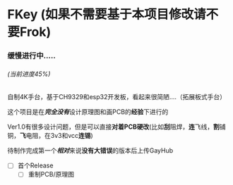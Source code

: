 # FKey (**如果不需要基于本项目修改请不要Frok**)

### 缓慢进行中.....
###### (当前进度45%)

自制4K手台，基于CH9329和esp32开发板，看起来很简陋....（拓展板式手台）

这个项目是在***完全没有***设计原理图和画PCB的**经验**下进行的

Ver1.0有很多设计问题，但是可以直接**对着PCB硬改**(比如**刮**阻焊，**连**飞线，**割**铺铜，**飞**电阻，在3v3和vcc**连锡**)

待制作完成第一个***相对***来说**没有大错误**的版本后上传GayHub

 - [ ] 首个Release
    - [ ] 重制PCB/原理图 
